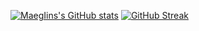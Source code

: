 [![MaegIins's GitHub stats](https://github-readme-stats.vercel.app/api?username=MaegIins&show_icons=true&theme=dracula&bg_color=#0d1117)](https://github.com/anuraghazra/github-readme-stats)
[![GitHub Streak](https://github-readme-streak-stats.herokuapp.com?user=MaegIins&theme=dracula&hide_border=true&date_format=j%20M%5B%20Y%5D&background=0D1117)](https://git.io/streak-stats)
